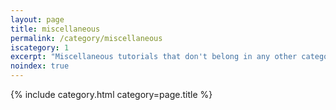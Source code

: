 ```yaml
---
layout: page
title: miscellaneous
permalink: /category/miscellaneous
iscategory: 1
excerpt: "Miscellaneous tutorials that don't belong in any other category."
noindex: true
---
```


{% include category.html category=page.title %}
